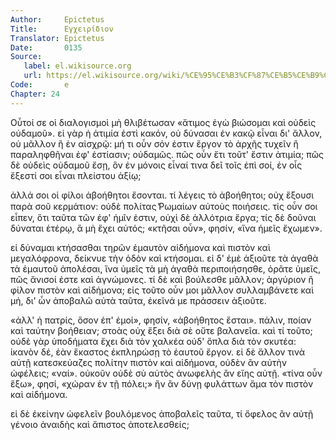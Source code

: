 ```yaml
---
Author:     Epictetus  
Title:      Εγχειρίδιον  
Translator: Epictetus  
Date:       0135  
Source:
   label: el.wikisource.org
   url: https://el.wikisource.org/wiki/%CE%95%CE%B3%CF%87%CE%B5%CE%B9%CF%81%CE%AF%CE%B4%CE%B9%CE%BF%CE%BD 
Code:       e  
Chapter: 24
---
```


Οὗτοί σε οἱ διαλογισμοὶ μὴ θλιβέτωσαν «ἄτιμος ἐγὼ βιώσομαι καὶ οὐδεὶς οὐδαμοῦ».
εἰ γὰρ ἡ ἀτιμία ἐστὶ κακόν, οὐ δύνασαι ἐν κακῷ εἶναι δι' ἄλλον, οὐ μᾶλλον ἢ ἐν
αἰσχρῷ: μή τι οὖν σόν ἐστιν ἔργον τὸ ἀρχῆς τυχεῖν ἢ παραληφθῆναι ἐφ' ἑστίασιν;
οὐδαμῶς. πῶς οὖν ἔτι τοῦτ' ἔστιν ἀτιμία; πῶς δὲ οὐδεὶς οὐδαμοῦ ἔσῃ, ὃν ἐν
μόνοις εἶναί τινα δεῖ τοῖς ἐπὶ σοί, ἐν οἷς ἔξεστί σοι εἶναι πλείστου ἀξίῳ;

ἀλλά σοι οἱ φίλοι ἀβοήθητοι ἔσονται. τί λέγεις τὸ ἀβοήθητοι; οὐχ ἕξουσι παρὰ
σοῦ κερμάτιον: οὐδὲ πολίτας ̔Ρωμαίων αὐτοὺς ποιήσεις. τίς οὖν σοι εἶπεν, ὅτι
ταῦτα τῶν ἐφ' ἡμῖν ἐστιν, οὐχὶ δὲ ἀλλότρια ἔργα; τίς δὲ δοῦναι δύναται ἑτέρῳ, ἃ
μὴ ἔχει αὐτός; «κτῆσαι οὖν», φησίν, «ἵνα ἡμεῖς ἔχωμεν».

εἰ δύναμαι κτήσασθαι τηρῶν ἐμαυτὸν αἰδήμονα καὶ πιστὸν καὶ μεγαλόφρονα, δείκνυε
τὴν ὁδὸν καὶ κτήσομαι. εἰ δ' ἐμὲ ἀξιοῦτε τὰ ἀγαθὰ τὰ ἐμαυτοῦ ἀπολέσαι, ἵνα
ὑμεῖς τὰ μὴ ἀγαθὰ περιποιήσησθε, ὁρᾶτε ὑμεῖς, πῶς ἄνισοί ἐστε καὶ ἀγνώμονες. τί
δὲ καὶ βούλεσθε μᾶλλον; ἀργύριον ἢ φίλον πιστὸν καὶ αἰδήμονα; εἰς τοῦτο οὖν μοι
μᾶλλον συλλαμβάνετε καὶ μή, δι' ὧν ἀποβαλῶ αὐτὰ ταῦτα, ἐκεῖνά με πράσσειν
ἀξιοῦτε.

«ἀλλ' ἡ πατρίς, ὅσον ἐπ' ἐμοί», φησίν, «ἀβοήθητος ἔσται». πάλιν, ποίαν καὶ
ταύτην βοήθειαν; στοὰς οὐχ ἕξει διὰ σὲ οὔτε βαλανεῖα. καὶ τί τοῦτο; οὐδὲ γὰρ
ὑποδήματα ἔχει διὰ τὸν χαλκέα οὐδ' ὅπλα διὰ τὸν σκυτέα: ἱκανὸν δέ, ἐὰν ἕκαστος
ἐκπληρώσῃ τὸ ἑαυτοῦ ἔργον. εἰ δὲ ἄλλον τινὰ αὐτῇ κατεσκεύαζες πολίτην πιστὸν
καὶ αἰδήμονα, οὐδὲν ἂν αὐτὴν ὠφέλεις; «ναί». οὐκοῦν οὐδὲ σὺ αὐτὸς ἀνωφελὴς ἂν
εἴης αὐτῇ. «τίνα οὖν ἕξω», φησί, «χώραν ἐν τῇ πόλει;» ἣν ἂν δύνῃ φυλάττων ἅμα
τὸν πιστὸν καὶ αἰδήμονα.

εἰ δὲ ἐκείνην ὠφελεῖν βουλόμενος ἀποβαλεῖς ταῦτα, τί ὄφελος ἂν αὐτῇ γένοιο
ἀναιδὴς καὶ ἄπιστος ἀποτελεσθείς;


